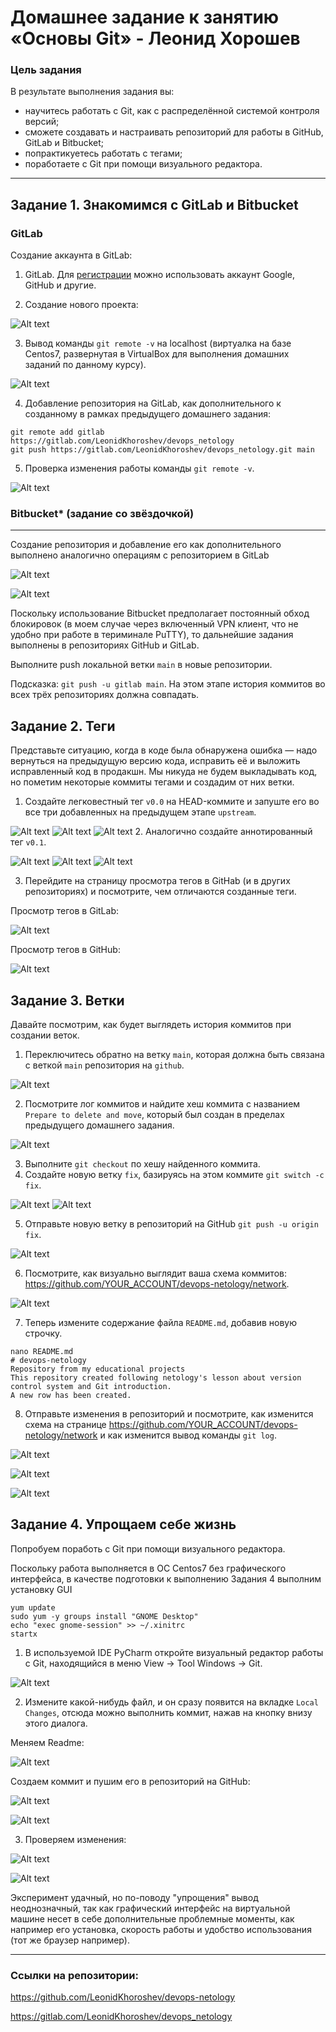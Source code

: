 # Домашнее задание к занятию «Основы Git» - Леонид Хорошев

### Цель задания

В результате выполнения задания вы:

* научитесь работать с Git, как с распределённой системой контроля версий; 
* сможете создавать и настраивать репозиторий для работы в GitHub, GitLab и Bitbucket; 
* попрактикуетесь работать с тегами;
* поработаете с Git при помощи визуального редактора.

------

## Задание 1. Знакомимся с GitLab и Bitbucket 


### GitLab

Создание аккаунта в GitLab:

1. GitLab. Для [регистрации](https://gitlab.com/users/sign_up)  можно использовать аккаунт Google, GitHub и другие.
   
2. Создание нового проекта: 

![Alt text](https://github.com/LeonidKhoroshev/sysadm-homeworks/blob/devsys10/01-intro-01/git2/git1.1.png)

3. Вывод команды `git remote -v` на localhost (виртуалка на базе Centos7, развернутая в VirtualBox для выполнения домашних заданий по данному курсу).

![Alt text](https://github.com/LeonidKhoroshev/sysadm-homeworks/blob/devsys10/01-intro-01/git2/git1.2.png)

4. Добавление репозитория на GitLab, как дополнительного к созданному в рамках предыдущего домашнего задания:
```
git remote add gitlab https://gitlab.com/LeonidKhoroshev/devops_netology
git push https://gitlab.com/LeonidKhoroshev/devops_netology.git main
```

5. Проверка изменения работы команды `git remote -v`.

![Alt text](https://github.com/LeonidKhoroshev/sysadm-homeworks/blob/devsys10/01-intro-01/git2/git1.3.png)


### Bitbucket* (задание со звёздочкой) 
____

Создание репозитория и добавление его как дополнительного выполнено аналогично операциям с репозиторием в GitLab

![Alt text](https://github.com/LeonidKhoroshev/sysadm-homeworks/blob/devsys10/01-intro-01/git2/git1.5.png)

![Alt text](https://github.com/LeonidKhoroshev/sysadm-homeworks/blob/devsys10/01-intro-01/git2/git1.4.png)

Поскольку использование Bitbucket предполагает постоянный обход блокировок (в моем случае через включенный VPN клиент, что не удобно при работе в териминале PuTTY), то дальнейшие задания выполнены в репозиториях GitHub и GitLab.

Выполните push локальной ветки `main` в новые репозитории. 

Подсказка: `git push -u gitlab main`. На этом этапе история коммитов во всех трёх репозиториях должна совпадать. 

## Задание 2. Теги

Представьте ситуацию, когда в коде была обнаружена ошибка — надо вернуться на предыдущую версию кода,
исправить её и выложить исправленный код в продакшн. Мы никуда не будем выкладывать код, но пометим некоторые коммиты тегами и создадим от них ветки. 

1. Создайте легковестный тег `v0.0` на HEAD-коммите и запуште его во все три добавленных на предыдущем этапе `upstream`.
   
![Alt text](https://github.com/LeonidKhoroshev/sysadm-homeworks/blob/devsys10/01-intro-01/git2/git2.1.png)
![Alt text](https://github.com/LeonidKhoroshev/sysadm-homeworks/blob/devsys10/01-intro-01/git2/git2.2.png)
![Alt text](https://github.com/LeonidKhoroshev/sysadm-homeworks/blob/devsys10/01-intro-01/git2/git2.4.png)
2. Аналогично создайте аннотированный тег `v0.1`.

![Alt text](https://github.com/LeonidKhoroshev/sysadm-homeworks/blob/devsys10/01-intro-01/git2/git2.3.png)
![Alt text](https://github.com/LeonidKhoroshev/sysadm-homeworks/blob/devsys10/01-intro-01/git2/git2.5.png)
![Alt text](https://github.com/LeonidKhoroshev/sysadm-homeworks/blob/devsys10/01-intro-01/git2/git2.8.png)

3. Перейдите на страницу просмотра тегов в GitHab (и в других репозиториях) и посмотрите, чем отличаются созданные теги. 

Просмотр тегов в GitLab:

![Alt text](https://github.com/LeonidKhoroshev/sysadm-homeworks/blob/devsys10/01-intro-01/git2/git2.6.png)

Просмотр тегов в GitHub:

![Alt text](https://github.com/LeonidKhoroshev/sysadm-homeworks/blob/devsys10/01-intro-01/git2/git2.7.png)


## Задание 3. Ветки 

Давайте посмотрим, как будет выглядеть история коммитов при создании веток. 

1. Переключитесь обратно на ветку `main`, которая должна быть связана с веткой `main` репозитория на `github`.

![Alt text](https://github.com/LeonidKhoroshev/sysadm-homeworks/blob/devsys10/01-intro-01/git2/git3.1.png)

2. Посмотрите лог коммитов и найдите хеш коммита с названием `Prepare to delete and move`, который был создан в пределах предыдущего домашнего задания.

![Alt text](https://github.com/LeonidKhoroshev/sysadm-homeworks/blob/devsys10/01-intro-01/git2/git3.2.png)

3. Выполните `git checkout` по хешу найденного коммита. 
4. Создайте новую ветку `fix`, базируясь на этом коммите `git switch -c fix`.

![Alt text](https://github.com/LeonidKhoroshev/sysadm-homeworks/blob/devsys10/01-intro-01/git2/git3.3.png)
![Alt text](https://github.com/LeonidKhoroshev/sysadm-homeworks/blob/devsys10/01-intro-01/git2/git3.4.png)

5. Отправьте новую ветку в репозиторий на GitHub `git push -u origin fix`.

![Alt text](https://github.com/LeonidKhoroshev/sysadm-homeworks/blob/devsys10/01-intro-01/git2/git3.5.png)

6. Посмотрите, как визуально выглядит ваша схема коммитов: https://github.com/YOUR_ACCOUNT/devops-netology/network.

![Alt text](https://github.com/LeonidKhoroshev/sysadm-homeworks/blob/devsys10/01-intro-01/git2/git3.6.png)

7. Теперь измените содержание файла `README.md`, добавив новую строчку.

```
nano README.md
# devops-netology
Repository from my educational projects
This repository created following netology's lesson about version control system and Git introduction.
A new row has been created.
```

8. Отправьте изменения в репозиторий и посмотрите, как изменится схема на странице https://github.com/YOUR_ACCOUNT/devops-netology/network 
и как изменится вывод команды `git log`.

![Alt text](https://github.com/LeonidKhoroshev/sysadm-homeworks/blob/devsys10/01-intro-01/git2/git3.7.png)


![Alt text](https://github.com/LeonidKhoroshev/sysadm-homeworks/blob/devsys10/01-intro-01/git2/git3.8.png)

![Alt text](https://github.com/LeonidKhoroshev/sysadm-homeworks/blob/devsys10/01-intro-01/git2/git3.9.png)

## Задание 4. Упрощаем себе жизнь

Попробуем поработь с Git при помощи визуального редактора. 

Поскольку работа выполняется в OC Centos7 без графического интерфейса, в качестве подготовки к выполнению Задания 4 выполним установку GUI

```
yum update
sudo yum -y groups install "GNOME Desktop"
echo "exec gnome-session" >> ~/.xinitrc
startx
```

1. В используемой IDE PyCharm откройте визуальный редактор работы с Git, находящийся в меню View -> Tool Windows -> Git.

![Alt text](https://github.com/LeonidKhoroshev/sysadm-homeworks/blob/devsys10/01-intro-01/git2/git4.1.png)

2. Измените какой-нибудь файл, и он сразу появится на вкладке `Local Changes`, отсюда можно выполнить коммит, нажав на кнопку внизу этого диалога.

Меняем Readme:

![Alt text](https://github.com/LeonidKhoroshev/sysadm-homeworks/blob/devsys10/01-intro-01/git2/git4.2.png)

Создаем коммит и пушим его в репозиторий на GitHub:

![Alt text](https://github.com/LeonidKhoroshev/sysadm-homeworks/blob/devsys10/01-intro-01/git2/git4.3.png)

![Alt text](https://github.com/LeonidKhoroshev/sysadm-homeworks/blob/devsys10/01-intro-01/git2/git4.4.png)

3. Проверяем изменения:

![Alt text](https://github.com/LeonidKhoroshev/sysadm-homeworks/blob/devsys10/01-intro-01/git2/git4.5.png)

![Alt text](https://github.com/LeonidKhoroshev/sysadm-homeworks/blob/devsys10/01-intro-01/git2/git4.6.png)

Эксперимент удачный, но по-поводу "упрощения" вывод неоднозначный, так как графический интерфейс на виртуальной машине несет в себе дополнительные проблемные моменты, как например его установка, скорость работы и удобство использования (тот же браузер например).
 
----

### Ссылки на  репозитории:

https://github.com/LeonidKhoroshev/devops-netology

https://gitlab.com/LeonidKhoroshev/devops_netology
